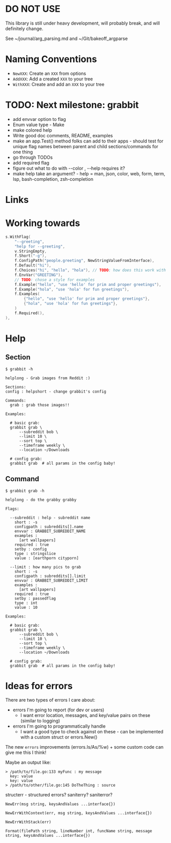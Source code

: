 # DO NOT USE

This library is still under heavy development, will probably break, and will definitely change.

See ~/journal/arg_parsing.md and ~/Git/bakeoff_argparse

# Naming Conventions

- `NewXXX`: Create an `XXX` from options
- `AddXXX`: Add a created `XXX` to your tree
- `WithXXX`: Create and add an `XXX` to your tree

# TODO: Next milestone: grabbit

- add envvar option to flag
- Enum value type - Make
- make colored help
- Write good doc comments, README, examples
- make an app.Test() method folks can add to their apps - should test for unique flag names between parent and child sections/commands for one thing
- go through TODOs
- add required flag
- figure out what to do with --color , --help requires it?
- make help take an argument? - help = man, json, color, web, form, term, lsp, bash-completion, zsh-completion

# Links

# Working towards

```go
s.WithFlag(
    "--greeting",
    "help for --greeting",
    v.StringEmpty,
    f.Short("-g"),
    f.ConfigPath("people.greeting", NewStringValueFromInterface),
    f.Default("hi"),
    f.Choices("hi", "hello", "hola"), // TODO: how does this work with container type values? Probably just constrain what's passed to their update functions (i.e., not able to constrain length of one for example) - folks could also make custom values if they need something more specialized
    f.EnvVar("GREETING"),
    // TODO: chose a style for examples
    f.Example("hello", "use 'hello' for prim and proper greetings"),
    f.Example("hola", "use 'hola' for fun greetings"),
    f.Examples(
        {"hello", "use 'hello' for prim and proper greetings"},
        {"hola", "use 'hola' for fun greetings"},
    )
    f.Required(),
),
```

# Help

## Section

```
$ grabbit -h

helplong - Grab images from Reddit :)

Sections:
config : helpshort - change grabbit's config

Commands:
  grab : grab those images!!

Examples:

  # basic grab:
  grabbit grab \
      --subreddit bob \
      --limit 10 \
      --sort top \
      --timeframe weekly \
      --location ~/Downloads

  # config grab:
  grabbit grab  # all params in the config baby!
```

## Command

```
$ grabbit grab -h

helplong - do the grabby grabby

Flags:

  --subreddit : help - subreddit name
    short : -s
    configpath : subreddits[].name
    envvar : GRABBIT_SUBREDDIT_NAME
    examples :
      [art wallpapers]
    required : true
    setby : config
    type : stringslice
    value : [earthporn cityporn]

  --limit : how many pics to grab
    short : -s
    configpath : subreddits[].limit
    envvar : GRABBIT_SUBREDDIT_LIMIT
    examples :
      [art wallpapers]
    required : true
    setby : passedflag
    type : int
    value : 10

Examples:

  # basic grab:
  grabbit grab \
      --subreddit bob \
      --limit 10 \
      --sort top \
      --timeframe weekly \
      --location ~/Downloads

  # config grab:
  grabbit grab  # all params in the config baby!
```
# Ideas for errors

There are two types of errors I care about:

- errors I'm going to report (for dev or users)
  - I want error location, messages, and key/value pairs on these (similar to logging)
- errors I'm going to programmatically handle
  - I want a good type to check against on these - can be implemented with a custom struct or errors.New()

The new `errors` improvements (errors.Is/As/%w) + some custom code can give me this I think!

Maybe an output like:

```
> /path/to/file.go:133 myFunc : my message
  key: value
  key: value
> /path/to/other/file.go:145 DoTheThing : source
```

structerr - structured errors? saniterry? saniterror?

```
NewErr(msg string, keysAndValues ...interface{})

NewErrWithContext(err, msg string, keysAndValues ...interface{})

NewErrWithStack(err)

Format(filePath string, lineNumber int, funcName string, message string, keysAndValues ...interface{})
```
